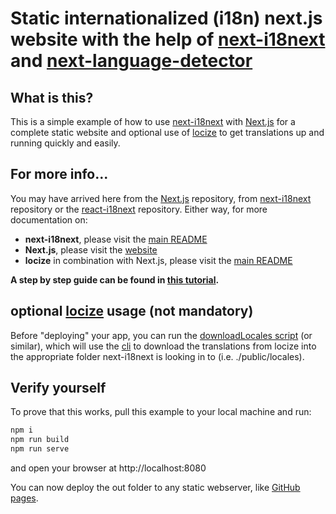 # Static internationalized (i18n) next.js website with the help of [next-i18next](https://github.com/i18next/next-i18next) and [next-language-detector](https://github.com/adrai/next-language-detector)

## What is this?

This is a simple example of how to use [next-i18next](https://github.com/i18next/next-i18next) with [Next.js](https://github.com/zeit/next.js) for a complete static website and optional use of [locize](https://locize.com) to get translations up and running quickly and easily.

## For more info...

You may have arrived here from the [Next.js](https://github.com/zeit/next.js) repository, from [next-i18next](https://github.com/i18next/next-i18next) repository or the [react-i18next](https://github.com/i18next/react-i18next/) repository. Either way, for more documentation on:

- **next-i18next**, please visit the [main README](https://github.com/i18next/next-i18next)
- **Next.js**, please visit the [website](https://nextjs.org/)
- **locize** in combination with Next.js, please visit the [main README](https://github.com/locize/next-i18next-locize)

**A step by step guide can be found in [this tutorial](https://locize.com/blog/next-i18n-static/).**

## optional [locize](https://locize.com) usage (not mandatory)

Before "deploying" your app, you can run the [downloadLocales script](https://github.com/adrai/next-language-detector/blob/main/examples/basic/package.json#L15) (or similar), which will use the [cli](https://github.com/locize/locize-cli) to download the translations from locize into the appropriate folder next-i18next is looking in to (i.e. ./public/locales).


## Verify yourself

To prove that this works, pull this example to your local machine and run:

```sh
npm i
npm run build
npm run serve
```

and open your browser at http://localhost:8080

You can now deploy the out folder to any static webserver, like [GitHub pages](https://pages.github.com).
